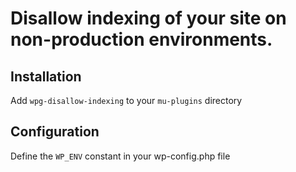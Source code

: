 # Disallow indexing of your site on non-production environments.

## Installation

Add `wpg-disallow-indexing` to your `mu-plugins` directory

## Configuration

Define the `WP_ENV` constant in your wp-config.php file
